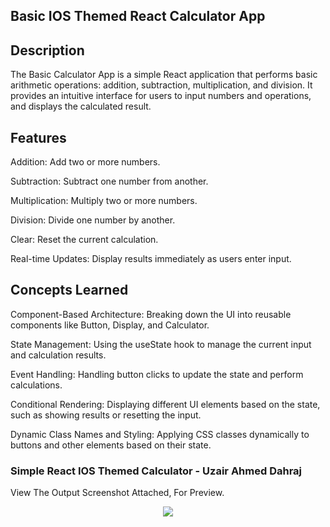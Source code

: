 ## Basic IOS Themed React Calculator App

## Description
The Basic Calculator App is a simple React application that performs basic arithmetic operations: addition, subtraction, multiplication, and division. It provides an intuitive interface for users to input numbers and operations, and displays the calculated result.

## Features
Addition: Add two or more numbers.

Subtraction: Subtract one number from another.

Multiplication: Multiply two or more numbers.

Division: Divide one number by another.

Clear: Reset the current calculation.

Real-time Updates: Display results immediately as users enter input.

## Concepts Learned
Component-Based Architecture: Breaking down the UI into reusable components like Button, Display, and Calculator.

State Management: Using the useState hook to manage the current input and calculation results.

Event Handling: Handling button clicks to update the state and perform calculations.

Conditional Rendering: Displaying different UI elements based on the state, such as showing results or resetting the input.

Dynamic Class Names and Styling: Applying CSS classes dynamically to buttons and other elements based on their state.

### Simple React IOS Themed Calculator - Uzair Ahmed Dahraj
View The Output Screenshot Attached, For Preview. 

<p align=center>
<img src="https://github.com/user-attachments/assets/62eaab8a-6c7c-4629-abd6-656b97d83704">
</p>

